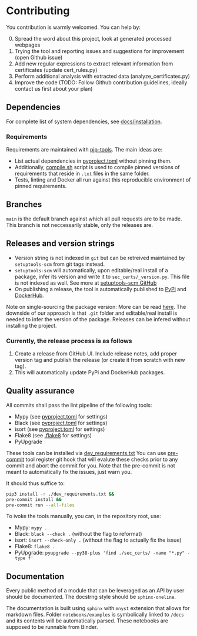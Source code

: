 # Contributing

You contribution is warmly welcomed. You can help by:

 0. Spread the word about this project, look at generated processed webpages
 1. Trying the tool and reporting issues and suggestions for improvement (open Github issue)
 2. Add new regular expressions to extract relevant information from certificates (update cert_rules.py)
 3. Perform additional analysis with extracted data (analyze_certificates.py)
 3. Improve the code (TODO: Follow Github contribution guidelines, ideally contact us first about your plan)

## Dependencies

For complete list of system dependencies, see [docs/installation](https://seccerts.org/docs/installation.html).

### Requirements

Requirements are maintained with [pip-tools](https://github.com/jazzband/pip-tools). The main ideas are:
- List actual dependencies in [pyproject.toml](https://github.com/crocs-muni/sec-certs/blob/main/pyproject.toml) without pinning them.
- Additionally, [compile.sh](https://github.com/crocs-muni/sec-certs/blob/main/requirements/compile.sh) script is used to compile pinned versions of requirements that reside in `.txt` files in the same folder.
- Tests, linting and Docker all run against this reproducible environment of pinned requirements.

## Branches

`main` is the default branch against which all pull requests are to be made. This branch is not neccessarily stable, only the releases are.

## Releases and version strings

- Version string is not indexed in `git` but can be retreived maintained by `setuptools-scm` from git tags instead.
- `setuptools-scm` will automatically, upon editable/real install of a package, infer its version and write it to `sec_certs/_version.py`. This file is not indexed as well. See more at [setuptools-scm GitHub](https://github.com/pypa/setuptools_scm)
- On publishing a release, the tool is automatically published to [PyPi](https://pypi.org/project/sec-certs/) and [DockerHub](https://hub.docker.com/repository/docker/seccerts/sec-certs).

Note on single-sourcing the package version: More can be read [here](https://packaging.python.org/en/latest/guides/single-sourcing-package-version/). The downside of our approach is that `.git` folder and editable/real install is needed to infer the version of the package. Releases can be infered without installing the project.

### Currently, the release process is as follows

1. Create a release from GitHub UI. Include release notes, add proper version tag and publish the release (or create it from scratch with new tag).
2. This will automatically update PyPi and DockerHub packages.


## Quality assurance

All commits shall pass the lint pipeline of the following tools:

- Mypy (see [pyproject.toml](https://github.com/crocs-muni/sec-certs/blob/main/pyproject.toml) for settings)
- Black (see [pyproject.toml](https://github.com/crocs-muni/sec-certs/blob/main/pyproject.toml) for settings)
- isort (see [pyproject.toml](https://github.com/crocs-muni/sec-certs/blob/main/pyproject.toml) for settings)
- Flake8 (see [.flake8](https://github.com/crocs-muni/sec-certs/blob/main/.flake8) for settings)
- PyUpgrade

These tools can be installed via [dev_requirements.txt](https://github.com/crocs-muni/sec-certs/blob/main/dev_requirements.txt) You can use [pre-commit](https://pre-commit.com/) tool register git hook that will evalute these checks prior to any commit and abort the commit for you. Note that the pre-commit is not meant to automatically fix the issues, just warn you.

It should thus suffice to:

```bash
pip3 install -r ./dev_requirements.txt &&
pre-commit install &&
pre-commit run --all-files
```

To ivoke the tools manually, you can, in the repository root, use:
- Mypy: `mypy .`
- Black: `black --check .` (without the flag to reformat)
- isort: `isort --check-only .` (without the flag to actually fix the issue)
- Flake8: `flake8 .`
- PyUpgrade: `pyupgrade --py38-plus 'find ./sec_certs/ -name "*.py" -type f'`

## Documentation

Every public method of a module that can be leveraged as an API by user should be documented. The docstrng style should
be `sphinx-oneline`.

The documentation is built using `sphinx` with `mnyst` extension that allows for markdown files. Folder `notebooks/examples` is symbolically linked to `/docs` and its contents will be automatically parsed. These notebooks are supposed to be runnable from Binder.